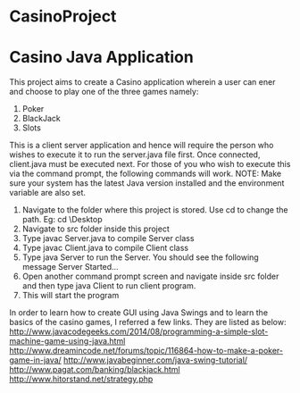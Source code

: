 # CasinoProject
Casino Java Application
=======================

This project aims to create a Casino application wherein a user can ener and choose to play one of the three games namely:
1.  Poker
2.  BlackJack
3.  Slots

This is a client server application and hence will require the person who wishes to execute it to run the server.java file first.
Once connected, client.java must be executed next.
For those of you who wish to execute this via the command prompt, the following commands will work.
NOTE: Make sure your system has the latest Java version installed and the environment variable are also set.
1. Navigate to the folder where this project is stored. Use cd to change the path. Eg: cd \Desktop 
2. Navigate to src folder inside this project
3. Type javac Server.java to compile Server class
4. Type javac Client.java to compile Client class
5. Type java Server to run the Server. You should see the following message
    Server Started...
6. Open another command prompt screen and navigate inside src folder and then type java Client to run client program.
7. This will start the program

In order to learn how to create GUI using Java Swings and to learn the basics of the casino games, I referred a few links. They are listed as below:
http://www.javacodegeeks.com/2014/08/programming-a-simple-slot-machine-game-using-java.html
http://www.dreamincode.net/forums/topic/116864-how-to-make-a-poker-game-in-java/
http://www.javabeginner.com/java-swing-tutorial/
http://www.pagat.com/banking/blackjack.html
http://www.hitorstand.net/strategy.php
